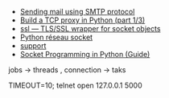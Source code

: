 - [Sending mail using SMTP protocol](https://stdin.top/posts/smtp-sendmail/)
- [Build a TCP proxy in Python (part 1/3)](https://medium.com/@gdieu/build-a-tcp-proxy-in-python-part-1-3-7552cd5afdfe)
- [ssl — TLS/SSL wrapper for socket objects](https://www.docs4dev.com/docs/en/python/3.7.2rc1/all/library-ssl.html)
- [Python réseau socket](https://python.doctor/page-reseaux-sockets-python-port)
- [support](https://github.com/nos111/SMTP/blob/master/SMTP.py)
- [Socket Programming in Python (Guide)](https://realpython.com/python-sockets)





jobs -> threads , connection -> taks 

TIMEOUT=10; telnet 
open 127.0.0.1 5000